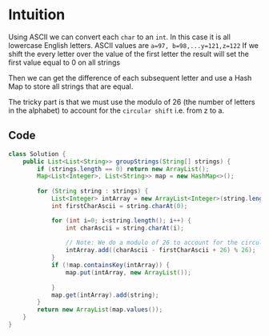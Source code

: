 # Intuition

Using ASCII we can convert each ```char``` to an ```int```. In this case it is all lowercase English letters. ASCII values are ```a=97, b=98,...y=121,z=122``` If we shift the every letter over the value of the first letter the result will set the first value equal to 0 on all strings

Then we can get the difference of each subsequent letter and use a Hash Map to store all strings that are equal.

The tricky part is that we must use the modulo of 26 (the number of letters in the alphabet) to account for the ```circular shift``` i.e. from z to a.

## Code

```JAVA
class Solution {
    public List<List<String>> groupStrings(String[] strings) {
        if (strings.length == 0) return new ArrayList();
        Map<List<Integer>, List<String>> map = new HashMap<>();
        
        for (String string : strings) {
            List<Integer> intArray = new ArrayList<Integer>(string.length());
            int firstCharAscii = string.charAt(0);

            for (int i=0; i<string.length(); i++) {
                int charAscii = string.charAt(i);
                
                // Note: We do a modulo of 26 to account for the circular shift.
                intArray.add((charAscii - firstCharAscii + 26) % 26);   
            }
            if (!map.containsKey(intArray)) {
                map.put(intArray, new ArrayList());
                
            }
            map.get(intArray).add(string);
        }       
        return new ArrayList(map.values());
    }
}
```
